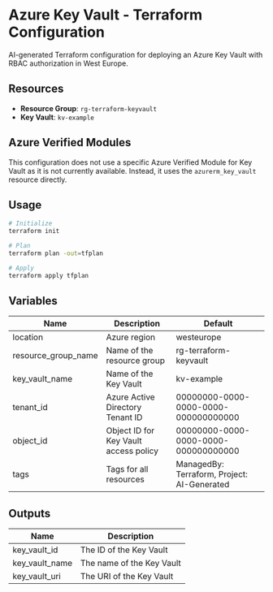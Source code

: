 # Azure Key Vault - Terraform Configuration

AI-generated Terraform configuration for deploying an Azure Key Vault with RBAC authorization in West Europe.

## Resources

- **Resource Group**: `rg-terraform-keyvault`
- **Key Vault**: `kv-example`

## Azure Verified Modules

This configuration does not use a specific Azure Verified Module for Key Vault as it is not currently available. Instead, it uses the `azurerm_key_vault` resource directly.

## Usage

```bash
# Initialize
terraform init

# Plan
terraform plan -out=tfplan

# Apply
terraform apply tfplan
```

## Variables

| Name | Description | Default |
|------|-------------|---------|
| location | Azure region | westeurope |
| resource_group_name | Name of the resource group | rg-terraform-keyvault |
| key_vault_name | Name of the Key Vault | kv-example |
| tenant_id | Azure Active Directory Tenant ID | 00000000-0000-0000-0000-000000000000 |
| object_id | Object ID for Key Vault access policy | 00000000-0000-0000-0000-000000000000 |
| tags | Tags for all resources | ManagedBy: Terraform, Project: AI-Generated |

## Outputs

| Name | Description |
|------|-------------|
| key_vault_id | The ID of the Key Vault |
| key_vault_name | The name of the Key Vault |
| key_vault_uri | The URI of the Key Vault |
